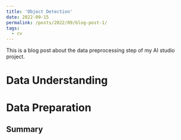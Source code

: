 ```yaml
---
title: 'Object Detection'
date: 2022-09-15
permalink: /posts/2022/09/blog-post-1/
tags:
  - cv
---
```


This is a blog post about the data preprocessing step of my AI studio project.

Data Understanding
======

Data Preparation
======

Summary
------

